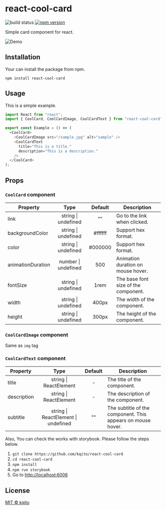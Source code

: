 # react-cool-card

![build status](https://github.com/kqito/react-cool-card/workflows/Node.js%20CI/badge.svg)
[![npm version](https://badge.fury.io/js/react-cool-card.svg)](https://badge.fury.io/js/react-cool-card)

Simple card component for react.

![Demo](https://user-images.githubusercontent.com/29191111/74602466-100cce00-50ec-11ea-9ab1-0580accd2b75.gif)

## Installation
Your can install the package from npm.
```
npm install react-cool-card
```

## Usage
This is a simple example.

```javascript
import React from "react";
import { CoolCard, CoolCardImage, CoolCardText } from "react-cool-card";

export const Example = () => (
  <CoolCard>
    <CoolCardImage src="/sample.jpg" alt="sample" />
    <CoolCardText
      title="This is a title."
      description="This is a description."
    />
  </CoolCard>
);
```

## Props

### `CoolCard` component
| Property | Type | Default | Description |
|-|:-:|:-:|-|
|link|string \| undefined|""|Go to the link when clicked.
|backgroundColor|string \| undefined|#ffffff|Support hex format.
|color|string \| undefined|#000000|Support hex format.
|animationDuration|number \| undefined|500|Animation duration on mouse hover.
|fontSize|string \| undefined|1rem|The base font size of the component.
|width|string \| undefined|400px|The width of the component.
|height|string \| undefined|300px|The height of the component.


### `CoolCardImage` component
Same as `img` tag


### `CoolCardText` component
| Property | Type | Default | Description |
|-|:-:|:-:|-|
|title|string \| ReactElement|-|The title of the component.
|description|string \| ReactElement|-|The description of the component.
|subtitle|string \| ReactElement \| undefined|""|The subtitle of the component. This appears on mouse hover.

Also, You can check the works with storybook. Please follow the steps below.
1. ```git clone https://github.com/kqito/react-cool-card```
1. ```cd react-cool-card```
1. ```npm install```
1. ```npm run storybook```
1. Go to [http://localhost:6006](http://localhost:6006/)

## License
[MIT © kqito](./LICENSE)
